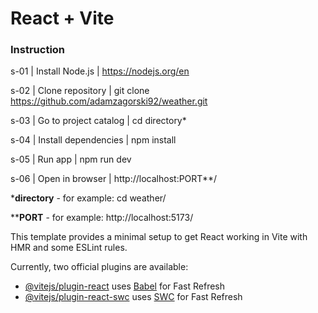 # React + Vite

### Instruction ###

s-01 | Install Node.js | https://nodejs.org/en

s-02 | Clone repository | git clone https://github.com/adamzagorski92/weather.git

s-03 | Go to project catalog | cd directory*

s-04 | Install dependencies | npm install

s-05 | Run app | npm run dev

s-06 | Open in browser | http://localhost:PORT**/


***directory** - for example: cd weather/

****PORT** - for example: http://localhost:5173/

This template provides a minimal setup to get React working in Vite with HMR and some ESLint rules.

Currently, two official plugins are available:

- [@vitejs/plugin-react](https://github.com/vitejs/vite-plugin-react/blob/main/packages/plugin-react/README.md) uses [Babel](https://babeljs.io/) for Fast Refresh
- [@vitejs/plugin-react-swc](https://github.com/vitejs/vite-plugin-react-swc) uses [SWC](https://swc.rs/) for Fast Refresh
